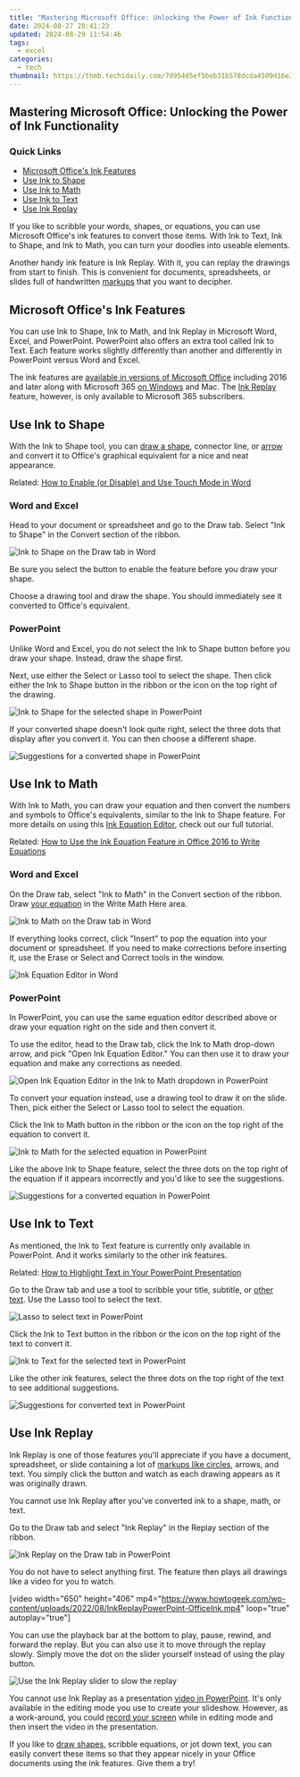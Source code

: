 ```yaml
---
title: "Mastering Microsoft Office: Unlocking the Power of Ink Functionality"
date: 2024-08-27 20:41:23
updated: 2024-08-29 11:54:46
tags:
  - excel
categories:
  - tech
thumbnail: https://thmb.techidaily.com/7d954d5ef5beb31b578dcda4509d16e23f0ef0d1b79a76b01e4834ddb01328ea.jpg
---
```


## Mastering Microsoft Office: Unlocking the Power of Ink Functionality

### Quick Links

* [Microsoft Office's Ink Features](https://pokemon-go-android.techidaily.com/why-is-ipogo-not-working-on-nubia-z50-ultra-fixed-drfone-by-drfone-virtual-android/)
* [Use Ink to Shape](https://techidaily.com/some-mp4-won-t-play-on-my-samsung-by-aiseesoft-video-converter-play-mp4-on-android/)
* [Use Ink to Math](https://visual-screen-recording.techidaily.com/new-2024-approved-techniques-to-seamlessly-save-web-based-television-shows/)
* [Use Ink to Text](https://instagram-clips.techidaily.com/2024-approved-decoding-the-art-of-instagrams-hot-trending-reels/)
* [Use Ink Replay](https://visual-screen-recording.techidaily.com/updated-2024-approved-dells-direct-methods-easy-screenshot-solutions/)

 If you like to scribble your words, shapes, or equations, you can use Microsoft Office's ink features to convert those items. With Ink to Text, Ink to Shape, and Ink to Math, you can turn your doodles into useable elements.

 Another handy ink feature is Ink Replay. With it, you can replay the drawings from start to finish. This is convenient for documents, spreadsheets, or slides full of handwritten [markups](https://media-tips.techidaily.com/a-comprehensive-guide-on-the-inner-workings-of-3d-sound-and-trusted-platforms-for-downloads/) that you want to decipher.

##  Microsoft Office's Ink Features

 You can use Ink to Shape, Ink to Math, and Ink Replay in Microsoft Word, Excel, and PowerPoint. PowerPoint also offers an extra tool called Ink to Text. Each feature works slightly differently than another and differently in PowerPoint versus Word and Excel.

 The ink features are [available in versions of Microsoft Office](https://support.microsoft.com/en-us/office/convert-ink-to-shapes-in-office-8ca00db0-4342-4bde-bbb2-92d6cb5e2e45) including 2016 and later along with Microsoft 365 [on Windows](https://techidaily.com/is-your-itel-p55-working-too-slow-heres-how-you-can-hard-reset-it-drfone-by-drfone-reset-android-reset-android/) and Mac. The [Ink Replay](https://support.microsoft.com/en-us/office/replay-your-ink-strokes-in-office-fa4f044f-810b-43fe-b774-da04a0b37496) feature, however, is only available to Microsoft 365 subscribers.

##  Use Ink to Shape

 With the Ink to Shape tool, you can [draw a shape](https://youtube-help.techidaily.com/2024-approved-simplified-guide-to-google-meet-on-youtube-broadcasting/), connector line, or [arrow](https://instagram-clips.techidaily.com/new-beyond-the-smile-your-guide-to-authentic-instagram-selfies-for-2024/) and convert it to Office's graphical equivalent for a nice and neat appearance.

Related: [How to Enable (or Disable) and Use Touch Mode in Word](https://youtube-help.techidaily.com/2024-approved-simplified-guide-to-google-meet-on-youtube-broadcasting/) 

###  Word and Excel

 Head to your document or spreadsheet and go to the Draw tab. Select "Ink to Shape" in the Convert section of the ribbon.

![Ink to Shape on the Draw tab in Word](https://static1.howtogeekimages.com/wordpress/wp-content/uploads/2022/08/DrawInkToShapeWord-OfficeInk.png) 

 Be sure you select the button to enable the feature before you draw your shape.

 Choose a drawing tool and draw the shape. You should immediately see it converted to Office's equivalent.

###  PowerPoint

 Unlike Word and Excel, you do not select the Ink to Shape button before you draw your shape. Instead, draw the shape first.

 Next, use either the Select or Lasso tool to select the shape. Then click either the Ink to Shape button in the ribbon or the icon on the top right of the drawing.

![Ink to Shape for the selected shape in PowerPoint](https://static1.howtogeekimages.com/wordpress/wp-content/uploads/2022/08/SelectShapePowerPoint-OfficeInk.png) 

 If your converted shape doesn't look quite right, select the three dots that display after you convert it. You can then choose a different shape.

![Suggestions for a converted shape in PowerPoint](https://static1.howtogeekimages.com/wordpress/wp-content/uploads/2022/08/ShapeSuggestionsPowerPoint-OfficeInk.png) 

##  Use Ink to Math

 With Ink to Math, you can draw your equation and then convert the numbers and symbols to Office's equivalents, similar to the Ink to Shape feature. For more details on using this [Ink Equation Editor](https://easy-unlock-android.techidaily.com/top-4-sim-location-trackers-to-easily-find-your-lost-oppo-find-x6-pro-device-by-drfone-android/), check out our full tutorial.

Related: [How to Use the Ink Equation Feature in Office 2016 to Write Equations](https://easy-unlock-android.techidaily.com/top-4-sim-location-trackers-to-easily-find-your-lost-oppo-find-x6-pro-device-by-drfone-android/) 

###  Word and Excel

 On the Draw tab, select "Ink to Math" in the Convert section of the ribbon. Draw [your equation](https://some-knowledge.techidaily.com/new-free-video-magic-top-5-effect-tools/) in the Write Math Here area.

![Ink to Math on the Draw tab in Word](https://static1.howtogeekimages.com/wordpress/wp-content/uploads/2022/08/DrawInkToMathWord-OfficeInk.png) 

 If everything looks correct, click "Insert" to pop the equation into your document or spreadsheet. If you need to make corrections before inserting it, use the Erase or Select and Correct tools in the window.

![Ink Equation Editor in Word](https://static1.howtogeekimages.com/wordpress/wp-content/uploads/2022/08/InkToMathWord-OfficeInk.png) 

###  PowerPoint

 In PowerPoint, you can use the same equation editor described above or draw your equation right on the side and then convert it.

 To use the editor, head to the Draw tab, click the Ink to Math drop-down arrow, and pick "Open Ink Equation Editor." You can then use it to draw your equation and make any corrections as needed.

![Open Ink Equation Editor in the Ink to Math dropdown in PowerPoint](https://static1.howtogeekimages.com/wordpress/wp-content/uploads/2022/08/OpenEditorPowerPoint-OfficeInk.png) 

 To convert your equation instead, use a drawing tool to draw it on the slide. Then, pick either the Select or Lasso tool to select the equation.

 Click the Ink to Math button in the ribbon or the icon on the top right of the equation to convert it.

![Ink to Math for the selected equation in PowerPoint](https://static1.howtogeekimages.com/wordpress/wp-content/uploads/2022/08/DrawInkToMathPowerPoint-OfficeInk.png) 

 Like the above Ink to Shape feature, select the three dots on the top right of the equation if it appears incorrectly and you'd like to see the suggestions.

![Suggestions for a converted equation in PowerPoint](https://static1.howtogeekimages.com/wordpress/wp-content/uploads/2022/08/MathSuggestionsPowerPoint-OfficeInk.png) 

##  Use Ink to Text

 As mentioned, the Ink to Text feature is currently only available in PowerPoint. And it works similarly to the other ink features.

Related: [How to Highlight Text in Your PowerPoint Presentation](https://twitter-videos.techidaily.com/updated-in-2024-tweeting-visual-stories-from-vids-to-interactive-gifs/) 

 Go to the Draw tab and use a tool to scribble your title, subtitle, or [other text](https://twitter-videos.techidaily.com/updated-in-2024-tweeting-visual-stories-from-vids-to-interactive-gifs/). Use the Lasso tool to select the text.

![Lasso to select text in PowerPoint](https://static1.howtogeekimages.com/wordpress/wp-content/uploads/2022/08/LassoTextPowerPoint-OfficeInk.png) 

 Click the Ink to Text button in the ribbon or the icon on the top right of the text to convert it.

![Ink to Text for the selected text in PowerPoint](https://static1.howtogeekimages.com/wordpress/wp-content/uploads/2022/08/InkToTextPowerPoint-OfficeInk.png) 

 Like the other ink features, select the three dots on the top right of the text to see additional suggestions.

![Suggestions for converted text in PowerPoint](https://static1.howtogeekimages.com/wordpress/wp-content/uploads/2022/08/TextSuggestionsPowerPoint-OfficeInk.png) 

##  Use Ink Replay

 Ink Replay is one of those features you'll appreciate if you have a document, spreadsheet, or slide containing a lot of [markups like circles](https://some-guidance.techidaily.com/updated-syncing-sound-and-visuals-a-movie-maker-technique/), arrows, and text. You simply click the button and watch as each drawing appears as it was originally drawn.

 You cannot use Ink Replay after you've converted ink to a shape, math, or text.

 Go to the Draw tab and select "Ink Replay" in the Replay section of the ribbon. 

![Ink Replay on the Draw tab in PowerPoint](https://static1.howtogeekimages.com/wordpress/wp-content/uploads/2022/08/DrawInkReplayPowerPoint-OfficeInk.png) 

 You do not have to select anything first. The feature then plays all drawings like a video for you to watch.

 \[video width="650" height="406" mp4="https://www.howtogeek.com/wp-content/uploads/2022/08/InkReplayPowerPoint-OfficeInk.mp4" loop="true" autoplay="true"\]

 You can use the playback bar at the bottom to play, pause, rewind, and forward the replay. But you can also use it to move through the replay slowly. Simply move the dot on the slider yourself instead of using the play button.

![Use the Ink Replay slider to slow the replay](https://static1.howtogeekimages.com/wordpress/wp-content/uploads/2022/08/InkReplayPowerPoint-OfficeInk.png) 

 You cannot use Ink Replay as a presentation [video in PowerPoint](https://hardware-tips.techidaily.com/navigating-the-world-of-pc-components-with-toms-expert-insights/). It's only available in the editing mode you use to create your slideshow. However, as a work-around, you could [record your screen](https://win-howtos.techidaily.com/quick-solutions-resolving-sluggish-keyboard-reactions-instantly/) while in editing mode and then insert the video in the presentation.

 If you like to [draw shapes](https://remote-screen-capture.techidaily.com/updated-in-2024-seamlessly-screen-record-the-mi-11-user-manual/), scribble equations, or jot down text, you can easily convert these items so that they appear nicely in your Office documents using the ink features. Give them a try!

<ins class="adsbygoogle"
     style="display:block"
     data-ad-format="autorelaxed"
     data-ad-client="ca-pub-7571918770474297"
     data-ad-slot="1223367746"></ins>



<ins class="adsbygoogle"
     style="display:block"
     data-ad-client="ca-pub-7571918770474297"
     data-ad-slot="8358498916"
     data-ad-format="auto"
     data-full-width-responsive="true"></ins>
